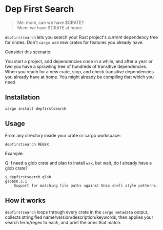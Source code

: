 # Dep First Search

> Me: mom, can we have $CRATE?  
> Mom: we have $CRATE at home.

`depfirstsearch` lets you search your Rust project's _current_ dependency tree for crates.  Don't `cargo add` new crates for features you already have.

Consider this scenario:

You start a project, add dependencies once in a while, and after a year or two you have a sprawling tree of hundreds of transitive dependencies.  When you reach for a new crate, stop, and check transitive dependencies you already have at home.  You might already be compiling that which you need.

## Installation

```
cargo install depfirstsearch
```

## Usage

From any directory inside your crate or cargo workspace:

```
depfirstsearch REGEX
```

Example:

Q: I need a glob crate and plan to install `wax`, but wait, do I already have a glob crate?

```
$ depfirstsearch glob
glob@0.3.1
	Support for matching file paths against Unix shell style patterns.
```

## How it works

`depfirstsearch` loops through every crate in the `cargo metadata` output, collects stringified name/version/description/keywords, then applies your search term/regex to each, and print the ones that match.
